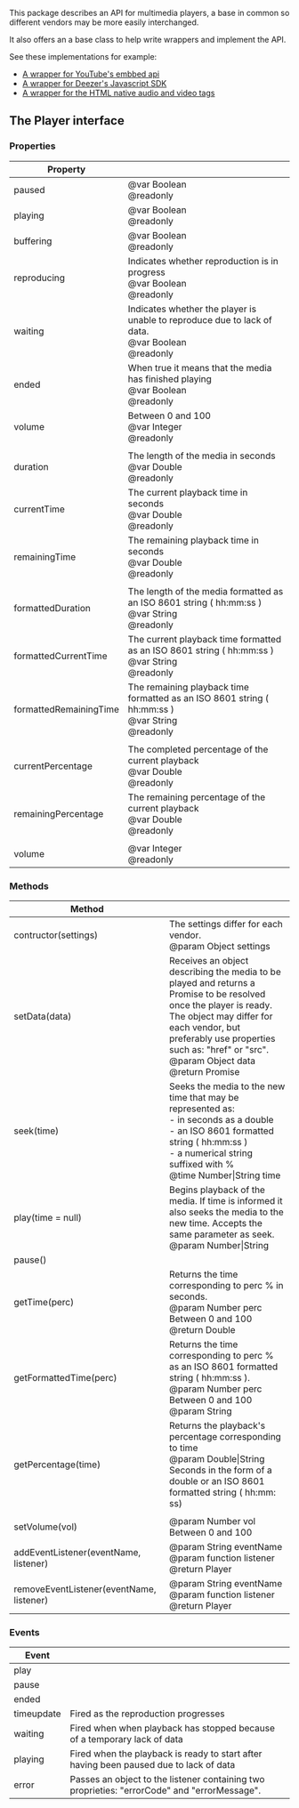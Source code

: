 This package describes an API for multimedia players, a base in common so different vendors may be more easily interchanged.

It also offers an a base class to help write wrappers and implement the API.

See these implementations for example:

- [A wrapper for YouTube's embbed api](https://github.com/adinan-cenci/js-youtube-wrapper)
- [A wrapper for Deezer's Javascript SDK](https://github.com/adinan-cenci/js-deezer-wrapper)
- [A wrapper for the HTML native audio and video tags](https://github.com/adinan-cenci/js-html-multimedia-wrapper)

## The Player interface

### Properties

| Property| |
| --- | --- |
| paused | @var Boolean<br />@readonly |
| playing | @var Boolean<br />@readonly |
| buffering | @var Boolean<br />@readonly |
| reproducing | Indicates whether reproduction is in progress<br />@var Boolean<br />@readonly |
| waiting | Indicates whether the player is unable to reproduce due to lack of data.<br />@var Boolean<br />@readonly |
| ended | When true it means that the media has finished playing<br />@var Boolean<br />@readonly |
| volume | Between 0 and 100<br />@var Integer<br />@readonly |
| | |
| duration | The length of the media in seconds<br />@var Double<br />@readonly |
| currentTime | The current playback time in seconds<br />@var Double<br />@readonly |
| remainingTime | The remaining playback time in seconds<br />@var Double<br />@readonly |
| | |
| formattedDuration | The length of the media formatted as an ISO 8601 string ( hh:mm:ss )<br />@var String<br />@readonly |
| formattedCurrentTime | The current playback time formatted as an ISO 8601 string ( hh:mm:ss )<br />@var String<br />@readonly |
| formattedRemainingTime | The remaining playback time formatted as an ISO 8601 string ( hh:mm:ss )<br />@var String<br />@readonly |
| | |
| currentPercentage | The completed percentage of the current playback<br />@var Double<br />@readonly |
| remainingPercentage | The remaining percentage of the current playback<br />@var Double<br />@readonly |
|  |  |
| volume | @var Integer<br />@readonly |

### Methods

|Method||
|---|---|
| contructor(settings) | The settings differ for each vendor.<br />@param Object settings |
| setData(data) | Receives an object describing the media to be played and returns a Promise to be resolved once the player is ready.<br />The object may differ for each vendor, but preferably use properties such as: "href" or "src".<br />@param Object data<br />@return Promise |
| seek(time) | Seeks the media to the new time that may be represented as:<br />- in seconds as a double<br />- an ISO 8601 formatted string ( hh:mm:ss )<br />- a numerical string suffixed with %<br />@time Number\|String time |
| play(time = null) | Begins playback of the media. If time is informed it also seeks the media to the new time. Accepts the same parameter as seek.<br />@param Number\|String |
| pause() | |
| getTime(perc) | Returns the time corresponding to perc % in seconds. <br />@param Number perc Between 0 and 100 <br />@return Double |
| getFormattedTime(perc) | Returns the time corresponding to perc % as an ISO 8601 formatted string ( hh:mm:ss ). <br />@param Number perc Between 0 and 100<br />@param String |
| getPercentage(time) | Returns the playback's percentage corresponding to time<br />@param Double\|String Seconds in the form of a double or an ISO 8601 formatted string ( hh:mm: ss) |
| | |
| setVolume(vol) | @param Number vol Between 0 and 100 |
| addEventListener(eventName, listener) | @param String eventName<br />@param function listener<br />@return Player |
| removeEventListener(eventName, listener) | @param String eventName<br />@param function listener<br />@return Player |

### Events

| Event      |                                                              |
| ---------- | ------------------------------------------------------------ |
| play       |                                                              |
| pause      |                                                              |
| ended      |                                                              |
| timeupdate | Fired as the reproduction progresses                         |
| waiting    | Fired when when playback has stopped because of a temporary lack of data |
| playing    | Fired when the playback is ready to start after having been paused due to lack of data |
| error      | Passes an object to the listener containing two proprieties: "errorCode" and "errorMessage". |